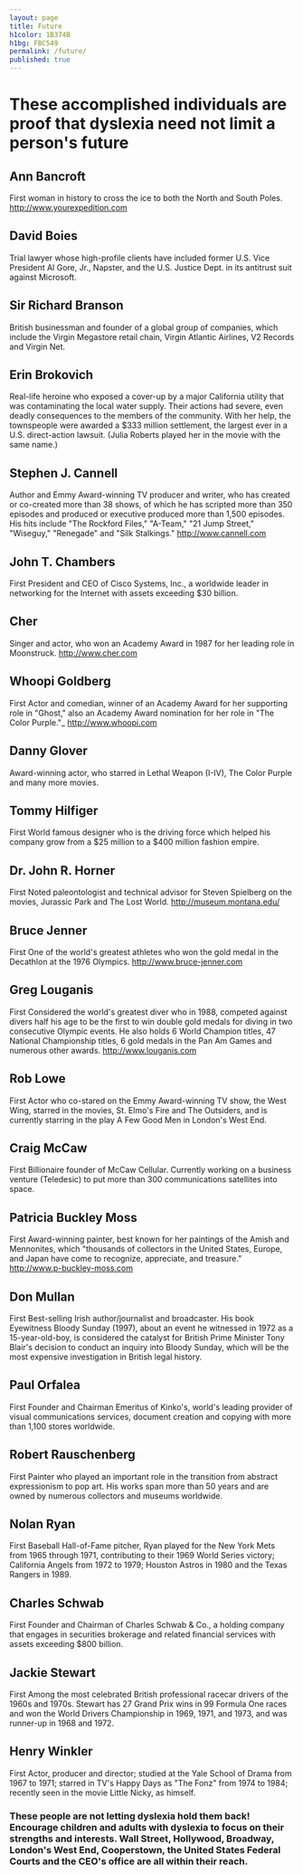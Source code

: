 ```yaml
---
layout: page
title: Future
h1color: 1B374B
h1bg: FBC549
permalink: /future/
published: true
---
```


# These accomplished individuals are proof that dyslexia need not limit a person's future


## Ann Bancroft
First woman in history to cross the ice to both the North and South Poles. http://www.yourexpedition.com

## David Boies
Trial lawyer whose high-profile clients have included former U.S. Vice President Al Gore, Jr., Napster, and the U.S. Justice Dept. in its antitrust suit against Microsoft.

## Sir Richard Branson
British businessman and founder of a global group of companies, which include the Virgin Megastore retail chain, Virgin Atlantic Airlines, V2 Records and Virgin Net.

## Erin Brokovich
Real-life heroine who exposed a cover-up by a major California utility that was contaminating the local water supply. Their actions had severe, even deadly consequences to the members of the community. With her help, the townspeople were awarded a $333 million settlement, the largest ever in a U.S. direct-action lawsuit. (Julia Roberts played her in the movie with the same name.)

## Stephen J. Cannell
Author and Emmy Award-winning TV producer and writer, who has created or co-created more than 38 shows, of which he has scripted more than 350 episodes and produced or executive produced more than 1,500 episodes. His hits include "The Rockford Files," "A-Team," "21 Jump Street," "Wiseguy," "Renegade" and "Silk Stalkings." http://www.cannell.com

## John T. Chambers
First President and CEO of Cisco Systems, Inc., a worldwide leader in networking for the Internet with assets exceeding $30 billion.

## Cher
Singer and actor, who won an Academy Award in 1987 for her leading role in Moonstruck. http://www.cher.com

## Whoopi Goldberg
First Actor and comedian, winner of an Academy Award for her supporting role in "Ghost," also an Academy Award nomination for her role in "The Color Purple."_ http://www.whoopi.com

## Danny Glover
Award-winning actor, who starred in Lethal Weapon (I-IV), The Color Purple and many more movies.

## Tommy Hilfiger
First World famous designer who is the driving force which helped his company grow from a $25 million to a $400 million fashion empire.

## Dr. John R. Horner
First Noted paleontologist and technical advisor for Steven Spielberg on the movies, Jurassic Park and The Lost World. http://museum.montana.edu/

## Bruce Jenner
First One of the world's greatest athletes who won the gold medal in the Decathlon at the 1976 Olympics. http://www.bruce-jenner.com

## Greg Louganis
First Considered the world's greatest diver who in 1988, competed against divers half his age to be the first to win double gold medals for diving in two consecutive Olympic events. He also holds 6 World Champion titles, 47 National Championship titles, 6 gold medals in the Pan Am Games and numerous other awards. http://www.louganis.com

## Rob Lowe
First Actor who co-stared on the Emmy Award-winning TV show, the West Wing, starred in the movies, St. Elmo's Fire and The Outsiders, and is currently starring in the play A Few Good Men in London's West End.

## Craig McCaw
First Billionaire founder of McCaw Cellular. Currently working on a business venture (Teledesic) to put more than 300 communications satellites into space.

## Patricia Buckley Moss
First Award-winning painter, best known for her paintings of the Amish and Mennonites, which "thousands of collectors in the United States, Europe, and Japan have come to recognize, appreciate, and treasure." http://www.p-buckley-moss.com

## Don Mullan
First Best-selling Irish author/journalist and broadcaster. His book Eyewitness Bloody Sunday (1997), about an event he witnessed in 1972 as a 15-year-old-boy, is considered the catalyst for British Prime Minister Tony Blair's decision to conduct an inquiry into Bloody Sunday, which will be the most expensive investigation in British legal history.

## Paul Orfalea
First Founder and Chairman Emeritus of Kinko's, world's leading provider of visual communications services, document creation and copying with more than 1,100 stores worldwide.

## Robert Rauschenberg
First Painter who played an important role in the transition from abstract expressionism to pop art. His works span more than 50 years and are owned by numerous collectors and museums worldwide.

## Nolan Ryan
First Baseball Hall-of-Fame pitcher, Ryan played for the New York Mets from 1965 through 1971, contributing to their 1969 World Series victory; California Angels from 1972 to 1979; Houston Astros in 1980 and the Texas Rangers in 1989.

## Charles Schwab
First Founder and Chairman of Charles Schwab & Co., a holding company that engages in securities brokerage and related financial services with assets exceeding $800 billion.

## Jackie Stewart
First Among the most celebrated British professional racecar drivers of the 1960s and 1970s. Stewart has 27 Grand Prix wins in 99 Formula One races and won the World Drivers Championship in 1969, 1971, and 1973, and was runner-up in 1968 and 1972.

## Henry Winkler
First Actor, producer and director; studied at the Yale School of Drama from 1967 to 1971; starred in TV's Happy Days as "The Fonz" from 1974 to 1984; recently seen in the movie Little Nicky, as himself.

### These people are not letting dyslexia hold them back! Encourage children and adults with dyslexia to focus on their strengths and interests. Wall Street, Hollywood, Broadway, London's West End, Cooperstown, the United States Federal Courts and the CEO's office are all within their reach.
